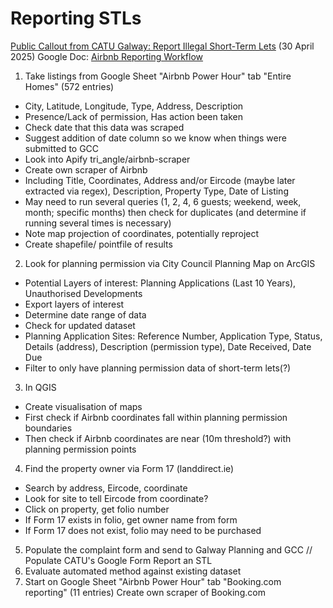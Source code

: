 # Reporting STLs
[Public Callout from CATU Galway: Report Illegal Short-Term Lets](https://catuireland.org/airbnb/2025/04/30/how-to-report-illegal-short-term-lets/)
(30 April 2025)
Google Doc: [Airbnb Reporting Workflow](https://docs.google.com/document/d/1dJ9pLyHGGaqsroIJK6dkNMUtFdlGg_EjPLygFtY9JUo/edit?usp=sharing)
1. Take listings from Google Sheet "Airbnb Power Hour" tab "Entire Homes" (572 entries)
- City, Latitude, Longitude, Type, Address, Description
- Presence/Lack of permission, Has action been taken
- Check date that this data was scraped
- Suggest addition of date column so we know when things were submitted to GCC
- Look into Apify tri_angle/airbnb-scraper
- Create own scraper of Airbnb
- Including Title, Coordinates, Address and/or Eircode (maybe later extracted via regex), Description, Property Type, Date of Listing
- May need to run several queries (1, 2, 4, 6 guests; weekend, week, month; specific months) then check for duplicates (and determine if running several times is necessary)
- Note map projection of coordinates, potentially reproject
- Create shapefile/ pointfile of results
2. Look for planning permission via City Council Planning Map on ArcGIS
- Potential Layers of interest: Planning Applications (Last 10 Years), Unauthorised Developments
- Export layers of interest
- Determine date range of data
- Check for updated dataset
- Planning Application Sites: Reference Number, Application Type, Status, Details (address), Description (permission type), Date Received, Date Due
- Filter to only have planning permission data of short-term lets(?)
3. In QGIS
- Create visualisation of maps
- First check if Airbnb coordinates fall within planning permission boundaries
- Then check if Airbnb coordinates are near (10m threshold?) with planning permission points
4. Find the property owner via Form 17 (landdirect.ie)
- Search by address, Eircode, coordinate
- Look for site to tell Eircode from coordinate?
- Click on property, get folio number
- If Form 17 exists in folio, get owner name from form
- If Form 17 does not exist, folio may need to be purchased
5. Populate the complaint form and send to Galway Planning and GCC //  Populate CATU's Google Form Report an STL
6. Evaluate automated method against existing dataset
7. Start on Google Sheet "Airbnb Power Hour" tab "Booking.com reporting" (11 entries)
Create own scraper of Booking.com
